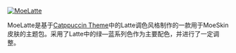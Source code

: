 [![MoeLatte](https://s2.loli.net/2023/05/16/29TQjsVK7i83AWP.png)]()

MoeLatte是基于[Catppuccin Theme](https://catppuccin.com/)中的Latte调色风格制作的一款用于MoeSkin皮肤的主题包。采用了Latte中的绿—蓝系列色作为主要配色，并进行了一定调整。 
